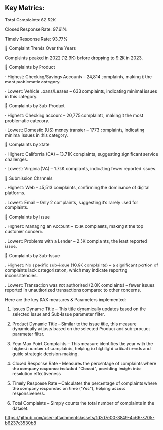 Key Metrics:
--

Total Complaints: 62.52K

Closed Response Rate: 97.61%

Timely Response Rate: 93.77%


🔹 Complaint Trends Over the Years

Complaints peaked in 2022 (12.9K) before dropping to 9.2K in 2023.

🔹 Complaints by Product

· Highest: Checking/Savings Accounts – 24,814 complaints, making it the most problematic category. 

· Lowest: Vehicle Loans/Leases – 633 complaints, indicating minimal issues in this category.

🔹 Complaints by Sub-Product

· Highest: Checking account – 20,775 complaints, making it the most problematic category. 

· Lowest: Domestic (US) money transfer – 1773 complaints, indicating minimal issues in this category.
 
🔹 Complaints by State

· Highest: California (CA) – 13.71K complaints, suggesting significant service challenges.

· Lowest: Virginia (VA) – 1.73K complaints, indicating fewer reported issues.

🔹 Submission Channels

. Highest: Web – 45,513 complaints, confirming the dominance of digital platforms.

. Lowest: Email – Only 2 complaints, suggesting it’s rarely used for complaints.

🔹 Complaints by Issue

. Highest: Managing an Account – 15.1K complaints, making it the top customer concern.

. Lowest: Problems with a Lender – 2.5K complaints, the least reported issue.

🔹 Complaints by Sub-Issue

. Highest: No specific sub-issue (10.9K complaints) – a significant portion of complaints lack categorization, which may indicate reporting inconsistencies.

. Lowest: Transaction was not authorized (2.0K complaints) – fewer issues reported in unauthorized transactions compared to other concerns.


Here are the key DAX measures & Parameters implemented:

1. Issues Dynamic Title – This title dynamically updates based on the selected Issue and Sub-Issue parameter filter.

2. Product Dynamic Title – Similar to the issue title, this measure dynamically adjusts based on the selected Product and sub-product parameter filter.

3. Year Max Point Complaints – This measure identifies the year with the highest number of complaints, helping to highlight critical trends and guide strategic decision-making.

4. Closed Response Rate – Measures the percentage of complaints where the company response included "Closed", providing insight into resolution effectiveness.

5. Timely Response Rate – Calculates the percentage of complaints where the company responded on time ("Yes"), helping assess responsiveness.

6. Total Complaints – Simply counts the total number of complaints in the dataset.



https://github.com/user-attachments/assets/1d3d7e00-3849-4c66-8705-b6237c3530b8
